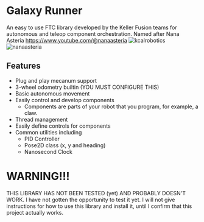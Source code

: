 # Galaxy Runner

An easy to use FTC library developed by the Keller Fusion teams for autonomous and teleop component
orchestration. Named after Nana Asteria https://www.youtube.com/@nanaasteria
![kcalrobotics](https://github.com/user-attachments/assets/12541adb-e12c-409c-84d4-b301a22364e0)
![nanaasteria](https://github.com/user-attachments/assets/8dbcb499-1f72-4af1-9df4-d2bf8235c117)

## Features

- Plug and play mecanum support
- 3-wheel odometry builtin (YOU MUST CONFIGURE THIS)
- Basic autonomous movement
- Easily control and develop components
    - Components are parts of your robot that you program, for example, a claw.
- Thread management
- Easily define controls for components
- Common utilities including
    - PID Controller
    - Pose2D class (x, y and heading)
    - Nanosecond Clock

# WARNING!!!

THIS LIBRARY HAS NOT BEEN TESTED (yet) AND PROBABLY DOESN'T WORK. I have not gotten the opportunity
to test it
yet. I will not give instructions for how to use this library and install it, until I confirm that
this project actually works.

